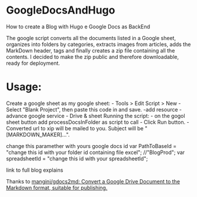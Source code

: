 # GoogleDocsAndHugo
How to create a Blog with Hugo e Google Docs as BackEnd

The google script converts all the documents listed in a Google sheet, organizes into folders by categories, extracts images from articles, adds the MarkDown header, tags and finally creates a zip file containing all the contents. I decided to make the zip public and therefore downloadable, ready for deployment. 

# Usage: 
  Create a google sheet as my google sheet: 
    - Tools > Edit Script > New
    - Select "Blank Project", then paste this code in and save.
    -add resource -  advance google service - Drive & sheet
  Running the script:
    - on the gogol sheet button add processDocsInFolder as script to call
    - Click Run button.
    - Converted url to xip will be mailed to you. Subject will be "[MARKDOWN_MAKER]...".

change this paramether with yours google docs id
var PathToBaseId = "change this id with your folder id containing file excel";  //"BlogProd";
var spreadsheetId = "change this id with your spreadsheetId";

link to full blog explains

Thanks to
[mangini/gdocs2md: Convert a Google Drive Document to the Markdown format, suitable for publishing.](https://github.com/mangini/gdocs2md) 
